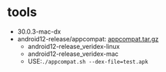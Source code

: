 # tools

* 30.0.3-mac-dx
* android12-release/appcompat: [appcompat.tar.gz](https://android.googlesource.com/platform/prebuilts/runtime/+archive/refs/heads/android12-release/appcompat.tar.gz)
  - android12-release_veridex-linux
  - android12-release_veridex-mac
  - USE:`./appcompat.sh --dex-file=test.apk`

